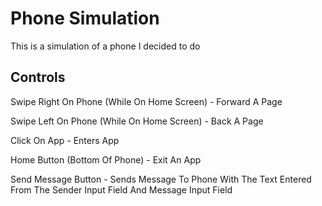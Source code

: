 # Phone Simulation

This is a simulation of a phone I decided to do

## Controls

Swipe Right On Phone (While On Home Screen) - Forward A Page

Swipe Left On Phone (While On Home Screen) - Back A Page

Click On App - Enters App

Home Button (Bottom Of Phone) - Exit An App

Send Message Button - Sends Message To Phone With The Text Entered From The Sender Input Field And Message Input Field